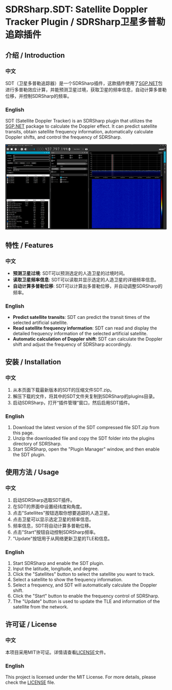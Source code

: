 # SDRSharp.SDT: Satellite Doppler Tracker Plugin / SDRSharp卫星多普勒追踪插件

## 介绍 / Introduction

### 中文

SDT（卫星多普勒追踪器）是一个SDRSharp插件，这款插件使用了[SGP.NET](https://github.com/parzivail/SGP.NET)包进行多普勒效应计算，并能预测卫星过境，获取卫星的频率信息，自动计算多普勒位移，并控制SDRSharp的频率。

### English

SDT (Satellite Doppler Tracker) is an SDRSharp plugin that utilizes the [SGP.NET](https://github.com/parzivail/SGP.NET) package to calculate the Doppler effect. It can predict satellite transits, obtain satellite frequency information, automatically calculate Doppler shifts, and control the frequency of SDRSharp.

![SDT](sdt.png)

## 特性 / Features

### 中文

- **预测卫星过境**: SDT可以预测选定的人造卫星的过境时间。
- **读取卫星频率信息**: SDT可以读取并显示选定的人造卫星的详细频率信息。
- **自动计算多普勒位移**: SDT可以计算出多普勒位移，并自动调整SDRSharp的频率。

### English

- **Predict satellite transits**: SDT can predict the transit times of the selected artificial satellite.
- **Read satellite frequency information**: SDT can read and display the detailed frequency information of the selected artificial satellite.
- **Automatic calculation of Doppler shift**: SDT can calculate the Doppler shift and adjust the frequency of SDRSharp accordingly.

## 安装 / Installation

### 中文

1. 从本页面下载最新版本的SDT的压缩文件SDT.zip。
2. 解压下载的文件，将其中的SDT文件夹复制到SDRSharp的plugins目录。
3. 启动SDRSharp，打开“插件管理”窗口，然后启用SDT插件。

### English

1. Download the latest version of the SDT compressed file SDT.zip from this page.
2. Unzip the downloaded file and copy the SDT folder into the plugins directory of SDRSharp.
3. Start SDRSharp, open the "Plugin Manager" window, and then enable the SDT plugin.

## 使用方法 / Usage

### 中文

1. 启动SDRSharp选取SDT插件。
2. 在SDT的界面中设置经纬度和角度。
3. 点击"Satellites"按钮选取你想要追踪的人造卫星。
4. 点击卫星可以显示选定卫星的频率信息。
5. 频率信息，SDT将自动计算多普勒位移。
6. 点击"Start"按钮自动控制SDRSharp频率。
7. "Update"按钮用于从网络更新卫星的TLE和信息。

### English

1. Start SDRSharp and enable the SDT plugin.
2. Input the latitude, longitude, and degree.
3. Click the "Satellites" button to select the satellite you want to track.
4. Select a satellite to show the frequency information.
5. Select a frequency, and SDT will automatically calculate the Doppler shift.
6. Click the "Start" button to enable the frequency control of SDRSharp.
7. The "Update" button is used to update the TLE and information of the satellite from the network.

## 许可证 / License

### 中文

本项目采用MIT许可证。详情请查看[LICENSE](LICENSE.txt)文件。

### English

This project is licensed under the MIT License. For more details, please check the [LICENSE](LICENSE.txt) file.
